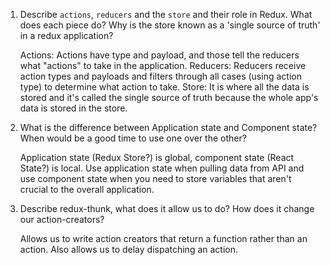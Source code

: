 1.  Describe `actions`, `reducers` and the `store` and their role in Redux. What does each piece do? Why is the store known as a 'single source of truth' in a redux application?

    Actions: Actions have type and payload, and those tell the reducers what "actions" to take in the application.
    Reducers: Reducers receive action types and payloads and filters through all cases (using action type) to determine what action to take.
    Store: It is where all the data is stored and it's called the single source of truth because the whole app's data is stored in the store.

2)  What is the difference between Application state and Component state? When would be a good time to use one over the other?

    Application state (Redux Store?) is global, component state (React State?) is local. Use application state when pulling data from API and use component state when you need to store variables that aren't crucial to the overall application.

3.  Describe redux-thunk, what does it allow us to do? How does it change our action-creators?

    Allows us to write action creators that return a function rather than an action. Also allows us to delay dispatching an action.
